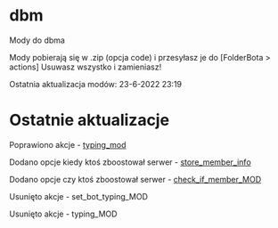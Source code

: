 # dbm
Mody do dbma

Mody pobierają się w .zip (opcja code)
i przesyłasz je do [FolderBota > actions] Usuwasz wszystko i zamieniasz!

Ostatnia aktualizacja modów: 23-6-2022 23:19

# Ostatnie aktualizacje 

Poprawiono akcje - [typing_mod](https://github.com/Gotowka/dbmmody/blob/main/beta/typing_MOD.js)

Dodano opcje kiedy ktoś zboostował serwer - [store_member_info](https://github.com/Gotowka/dbmmody/blob/main/beta/store_member_info.js)

Dodano opcje czy ktoś zboostował serwer - [check_if_member_MOD](https://github.com/Gotowka/dbmmody/blob/main/beta/check_if_member_MOD.js)

Usunięto akcje - set_bot_typing_MOD

Usunięto akcje - typing_MOD
